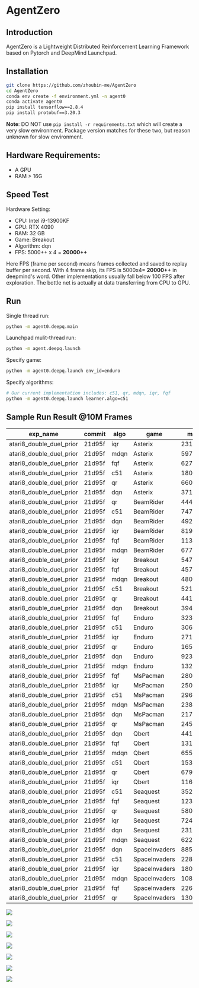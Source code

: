 # AgentZero

## Introduction

AgentZero is a Lightweight Distributed Reinforcement Learning Framework based on Pytorch and DeepMind Launchpad.


## Installation
```bash
git clone https://github.com/zhoubin-me/AgentZero
cd AgentZero
conda env create -f environment.yml -n agent0
conda activate agent0
pip install tensorflow==2.8.4
pip install protobuf==3.20.3
```
**Note**: DO NOT use ```pip install -r requirements.txt``` which will create a very slow environment. Package version matches for these two, but reason unknown for slow environment.


## Hardware Requirements:
- A GPU
- RAM > 16G


## Speed Test
Hardware Setting:
 - CPU: Intel i9-13900KF
 - GPU: RTX 4090
 - RAM: 32 GB
 - Game: Breakout
 - Algorithm: dqn
 - FPS: 5000++ x 4 = **20000++**

Here FPS (frame per second) means frames collected and saved to replay buffer per second. With 4 frame skip, its FPS is 5000x4= **20000++** in deepmind's word. 
Other implementations usually fall below 100 FPS after exploration. The bottle net is actually at data transferring from CPU to GPU.

## Run
Single thread run:
```bash
python -m agent0.deepq.main
```

Launchpad mulit-thread run:
```bash
python -m agent.deepq.launch
```

Specify game:
```bash
python -m agent0.deepq.launch env_id=enduro
```

Specify algorithms:
```bash
# Our current implementation includes: c51, qr, mdqn, iqr, fqf
python -m agent0.deepq.launch learner.algo=c51
```

<!-- 
Run like in rainbow:
```bash
# exp_name will specify checkpoint directory under $HOME/ray_results
python -m agent0.deepq.run --double_q --dueling --noisy --priortize --n_step 3 --game atari47 --algo c51 --exp_name atari_rainbow
``` -->

## Sample Run Result @10M Frames
| exp_name                 | commit | algo | game          | mean     | std      | max   | min  | size | frames   |
|--------------------------|--------|------|---------------|----------|----------|-------|------|------|----------|
| atari8_double_duel_prior | 21d95f | iqr  | Asterix       | 23125.00 | 10256.55 | 35700 | 8100 | 12   | 10000320 |
| atari8_double_duel_prior | 21d95f | mdqn | Asterix       | 5975.00  | 1882.87  | 8700  | 2200 | 12   | 9600000  |
| atari8_double_duel_prior | 21d95f | fqf  | Asterix       | 62750.00 | 21467.16 | 84500 | 9100 | 12   | 9440000  |
| atari8_double_duel_prior | 21d95f | c51  | Asterix       | 18092.31 | 10650.93 | 36100 | 5100 | 13   | 9600000  |
| atari8_double_duel_prior | 21d95f | qr   | Asterix       | 6608.33  | 1491.34  | 8300  | 3300 | 12   | 9600000  |
| atari8_double_duel_prior | 21d95f | dqn  | Asterix       | 3716.67  | 1331.72  | 6500  | 2050 | 12   | 9440000  |
| atari8_double_duel_prior | 21d95f | qr   | BeamRider     | 4443.00  | 1306.49  | 6354  | 2440 | 12   | 2720000  |
| atari8_double_duel_prior | 21d95f | c51  | BeamRider     | 7474.67  | 3226.43  | 13536 | 3308 | 12   | 7840000  |
| atari8_double_duel_prior | 21d95f | dqn  | BeamRider     | 4925.83  | 1626.64  | 7272  | 2552 | 12   | 9600000  |
| atari8_double_duel_prior | 21d95f | iqr  | BeamRider     | 8193.00  | 2610.15  | 12494 | 3420 | 12   | 9440000  |
| atari8_double_duel_prior | 21d95f | fqf  | BeamRider     | 11323.33 | 3096.31  | 16714 | 3420 | 12   | 9760000  |
| atari8_double_duel_prior | 21d95f | mdqn | BeamRider     | 6777.67  | 1523.32  | 10254 | 4540 | 12   | 8800000  |
| atari8_double_duel_prior | 21d95f | iqr  | Breakout      | 547.92   | 188.06   | 846   | 364  | 12   | 5440000  |
| atari8_double_duel_prior | 21d95f | fqf  | Breakout      | 457.42   | 221.71   | 821   | 101  | 12   | 6880000  |
| atari8_double_duel_prior | 21d95f | mdqn | Breakout      | 480.50   | 187.86   | 798   | 289  | 12   | 8800000  |
| atari8_double_duel_prior | 21d95f | c51  | Breakout      | 521.42   | 178.23   | 848   | 392  | 12   | 9280000  |
| atari8_double_duel_prior | 21d95f | qr   | Breakout      | 441.00   | 118.13   | 823   | 346  | 12   | 8320000  |
| atari8_double_duel_prior | 21d95f | dqn  | Breakout      | 394.42   | 125.28   | 784   | 279  | 12   | 7040000  |
| atari8_double_duel_prior | 21d95f | fqf  | Enduro        | 3238.67  | 1262.06  | 4682  | 1097 | 12   | 7040000  |
| atari8_double_duel_prior | 21d95f | c51  | Enduro        | 3066.83  | 1302.05  | 5256  | 1697 | 12   | 8800000  |
| atari8_double_duel_prior | 21d95f | iqr  | Enduro        | 2710.75  | 975.33   | 4999  | 1948 | 12   | 9280000  |
| atari8_double_duel_prior | 21d95f | qr   | Enduro        | 1653.17  | 383.46   | 2155  | 1061 | 12   | 7520000  |
| atari8_double_duel_prior | 21d95f | dqn  | Enduro        | 923.42   | 245.54   | 1342  | 434  | 12   | 4160000  |
| atari8_double_duel_prior | 21d95f | mdqn | Enduro        | 1322.08  | 237.94   | 1856  | 1061 | 12   | 9600000  |
| atari8_double_duel_prior | 21d95f | fqf  | MsPacman      | 2809.17  | 865.35   | 4990  | 1580 | 12   | 6240000  |
| atari8_double_duel_prior | 21d95f | iqr  | MsPacman      | 2505.83  | 576.46   | 3520  | 1800 | 12   | 7200000  |
| atari8_double_duel_prior | 21d95f | c51  | MsPacman      | 2960.00  | 1208.13  | 5730  | 1660 | 12   | 6560000  |
| atari8_double_duel_prior | 21d95f | mdqn | MsPacman      | 2383.85  | 595.13   | 3430  | 1290 | 13   | 5760000  |
| atari8_double_duel_prior | 21d95f | dqn  | MsPacman      | 2178.33  | 969.13   | 4030  | 1030 | 12   | 4640000  |
| atari8_double_duel_prior | 21d95f | qr   | MsPacman      | 2458.33  | 483.16   | 3910  | 2030 | 12   | 9600000  |
| atari8_double_duel_prior | 21d95f | dqn  | Qbert         | 4414.58  | 890.13   | 7325  | 3925 | 12   | 9600000  |
| atari8_double_duel_prior | 21d95f | fqf  | Qbert         | 13110.42 | 2713.48  | 15775 | 7800 | 12   | 9760000  |
| atari8_double_duel_prior | 21d95f | mdqn | Qbert         | 6556.25  | 2236.21  | 11700 | 3850 | 12   | 9920000  |
| atari8_double_duel_prior | 21d95f | c51  | Qbert         | 15320.83 | 3567.43  | 19050 | 4250 | 12   | 9920000  |
| atari8_double_duel_prior | 21d95f | qr   | Qbert         | 6793.75  | 2245.37  | 11975 | 4025 | 12   | 9120000  |
| atari8_double_duel_prior | 21d95f | iqr  | Qbert         | 11662.50 | 3233.86  | 15425 | 4450 | 12   | 10000320 |
| atari8_double_duel_prior | 21d95f | c51  | Seaquest      | 3528.33  | 1069.28  | 4540  | 1540 | 12   | 10000320 |
| atari8_double_duel_prior | 21d95f | fqf  | Seaquest      | 12346.67 | 5986.69  | 22620 | 4780 | 12   | 6880000  |
| atari8_double_duel_prior | 21d95f | qr   | Seaquest      | 5800.83  | 1336.58  | 8320  | 3600 | 12   | 9600000  |
| atari8_double_duel_prior | 21d95f | iqr  | Seaquest      | 7248.33  | 608.25   | 8280  | 6460 | 12   | 10000320 |
| atari8_double_duel_prior | 21d95f | dqn  | Seaquest      | 2310.00  | 506.46   | 3200  | 1400 | 12   | 6720000  |
| atari8_double_duel_prior | 21d95f | mdqn | Seaquest      | 6223.33  | 1369.84  | 8500  | 4340 | 12   | 9440000  |
| atari8_double_duel_prior | 21d95f | dqn  | SpaceInvaders | 885.00   | 383.62   | 1695  | 490  | 12   | 6400000  |
| atari8_double_duel_prior | 21d95f | c51  | SpaceInvaders | 2285.83  | 774.62   | 3365  | 575  | 12   | 10000320 |
| atari8_double_duel_prior | 21d95f | iqr  | SpaceInvaders | 1809.23  | 642.42   | 3080  | 775  | 13   | 9440000  |
| atari8_double_duel_prior | 21d95f | mdqn | SpaceInvaders | 1087.08  | 348.79   | 1715  | 570  | 12   | 9760000  |
| atari8_double_duel_prior | 21d95f | fqf  | SpaceInvaders | 2265.00  | 894.04   | 4275  | 1205 | 12   | 8160000  |
| atari8_double_duel_prior | 21d95f | qr   | SpaceInvaders | 1301.25  | 654.69   | 2805  | 525  | 12   | 9280000  |


![](imgs/Asterix.png)

![](imgs/BeamRider.png)

![](imgs/Breakout.png)

![](imgs/Enduro.png)

![](imgs/Qbert.png)

![](imgs/Seaquest.png)

![](imgs/SpaceInvaders.png)




